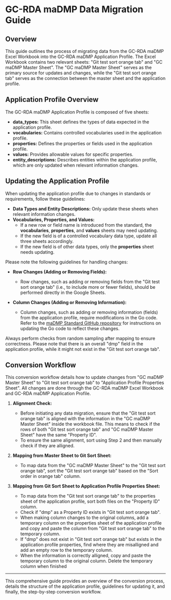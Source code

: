 # GC-RDA maDMP Data Migration Guide

## Overview

This guide outlines the process of migrating data from the GC-RDA maDMP Excel Workbook into the GC-RDA maDMP Application Profile. The Excel Workbook contains two relevant sheets: "Git test sort orange tab" and "GC maDMP Master Sheet". The "GC maDMP Master Sheet" serves as the primary source for updates and changes, while the "Git test sort orange tab" serves as the connection between the master sheet and the application profile.

## Application Profile Overview

The GC-RDA maDMP Application Profile is composed of five sheets:

- **data_types:** This sheet defines the types of data expected in the application profile.
- **vocabularies:** Contains controlled vocabularies used in the application profile.
- **properties:** Defines the properties or fields used in the application profile.
- **values:** Provides allowable values for specific properties.
- **entity_descriptions:** Describes entities within the application profile, which are only updated when relevant information changes.

## Updating the Application Profile

When updating the application profile due to changes in standards or requirements, follow these guidelines:

- **Data Types and Entity Descriptions:** Only update these sheets when relevant information changes.
- **Vocabularies, Properties, and Values:**
  - If a new row or field name is introduced from the standard, the **vocabularies**, **properties**, and **values** sheets may need updating.
  - If the new field is of a controlled vocabulary data type, update all three sheets accordingly.
  - If the new field is of other data types, only the **properties** sheet needs updating.

Please note the following guidelines for handling changes:

- **Row Changes (Adding or Removing Fields):**
  - Row changes, such as adding or removing fields from the "Git test sort orange tab" (i.e., to include more or fewer fields), should be performed directly in the Google Sheets.
  
- **Column Changes (Adding or Removing Information):**
  - Column changes, such as adding or removing information (fields) from the application profile, require modifications in the Go code. Refer to the [maDMP Standard GitHub repository](https://github.com/FAIRERdata/maDMP-Standard/blob/Tests/rda_dmp_common_standard_doc_generator/README.md) for instructions on updating the Go code to reflect these changes.

Always perform checks from random sampling after mapping to ensure correctness. Please note that there is an overall "dmp" field in the application profile, while it might not exist in the "Git test sort orange tab".

## Conversion Workflow

This conversion workflow details how to update changes from "GC maDMP Master Sheet" to "Git test sort orange tab" to "Application Profile Properties Sheet". All changes are done through the GC-RDA maDMP Excel Workbook and GC-RDA maDMP Application Profile. 

1. **Alignment Check:**
   - Before initiating any data migration, ensure that the "Git test sort orange tab" is aligned with the information in the "GC maDMP Master Sheet" inside the workbook file. This means to check if the rows of both "Git test sort orange tab" and "GC maDMP Master Sheet" have the same "Property ID".
   - To ensure the same alignment, sort using Step 2 and then manually check if they are alligned.

2. **Mapping from Master Sheet to Git Sort Sheet:**
   - To map data from the "GC maDMP Master Sheet" to the "Git test sort orange tab", sort the "Git test sort orange tab" based on the "Sort order in orange tab" column.

3. **Mapping from Git Sort Sheet to Application Profile Properties Sheet:**
   - To map data from the "Git test sort orange tab" to the properties sheet of the application profile, sort both files on the "Property ID" column.
   - Check if "dmp" as a Property ID exists in "Git test sort orange tab". 
   - When making column changes to the original columns, add a temporary column on the properties sheet of the application profile and copy and paste the column from "Git test sort orange tab" to the temporary column.
   - If "dmp" does not exist in "Git test sort orange tab" but exists in the application profile properties, find where they are misalligned and add an empty row to the temporary column.
   - When the information is correctly alligned, copy and paste the temporary column to the original column. Delete the temporary column when finished

---

This comprehensive guide provides an overview of the conversion process, details the structure of the application profile, guidelines for updating it, and finally, the step-by-step conversion workflow.
